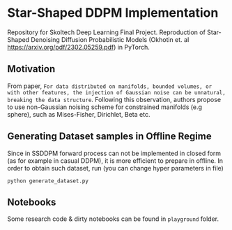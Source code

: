# Star-Shaped DDPM Implementation
Repository for Skoltech Deep Learning Final Project. Reproduction of Star-Shaped Denoising Diffusion Probabilistic Models (Okhotin et. al https://arxiv.org/pdf/2302.05259.pdf) in PyTorch. 

## Motivation
From paper, `For data distributed on manifolds, bounded volumes, or with other features, the injection of Gaussian noise can be unnatural, breaking the data structure`. Following this observation, authors propose to use non-Gaussian noising scheme for constrained manifolds (e.g sphere), such as Mises-Fisher, Dirichlet, Beta etc.

## Generating Dataset samples in Offline Regime
Since in SSDDPM forward process can not be implemented in closed form (as for example in casual DDPM), it is more efficient to prepare in offline. In order to obtain such dataset, run (you can change hyper parameters in file)
```
python generate_dataset.py
```

## Notebooks
Some research code & dirty notebooks can be found in `playground` folder.